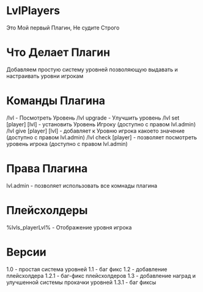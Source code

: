 # LvlPlayers

Это Мой первый Плагин, Не судите Строго

# Что Делает Плагин

Добавляем простую систему уровней 
позволяющую выдавать и настраивать уровни игрокам

# Команды Плагина

/lvl - Посмотреть Уровень
/lvl upgrade - Улучшить уровень
/lvl set [player] [lvl] - установить Уровень Игроку (доступно с правом lvl.admin)
/lvl give [player] [lvl] - добавляет к Уровню игрока какоето значение (доступно с правом lvl.admin)
/lvl check [player] - позволяет посмотреть уровень игрока (доступно с правом lvl.admin)

# Права Плагина

lvl.admin - позволяет использовать все комнады плагина

# Плейсхолдеры

%lvls_playerLvl% - Отображение уровня игрока

# Версии

1.0 - простая система уровней  1.1 - баг фикс  1.2 - добавление плейсхолдера  1.2.1 - баг-фикс плейсхолдеров  1.3 - добавление наград и улучшенной системы прокачки уровней  1.3.1 - баг фиксы
